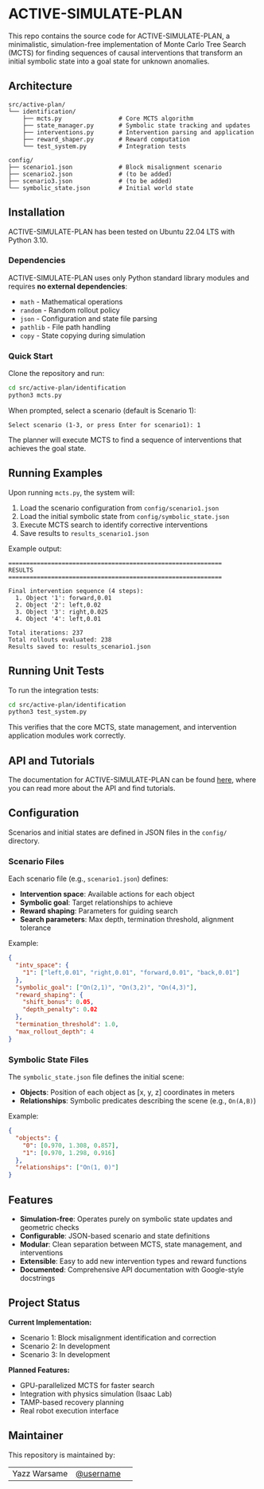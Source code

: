 # ACTIVE-SIMULATE-PLAN

This repo contains the source code for ACTIVE-SIMULATE-PLAN, a minimalistic, simulation-free implementation of Monte Carlo Tree Search (MCTS) for finding sequences of causal interventions that transform an initial symbolic state into a goal state for unknown anomalies.

## Architecture

```
src/active-plan/
└── identification/
    ├── mcts.py                # Core MCTS algorithm
    ├── state_manager.py       # Symbolic state tracking and updates
    ├── interventions.py       # Intervention parsing and application
    ├── reward_shaper.py       # Reward computation
    └── test_system.py         # Integration tests

config/
├── scenario1.json             # Block misalignment scenario
├── scenario2.json             # (to be added)
├── scenario3.json             # (to be added)
└── symbolic_state.json        # Initial world state
```

## Installation

ACTIVE-SIMULATE-PLAN has been tested on Ubuntu 22.04 LTS with Python 3.10.

### Dependencies

ACTIVE-SIMULATE-PLAN uses only Python standard library modules and requires **no external dependencies**:

* `math` - Mathematical operations
* `random` - Random rollout policy
* `json` - Configuration and state file parsing
* `pathlib` - File path handling
* `copy` - State copying during simulation

### Quick Start

Clone the repository and run:

```bash
cd src/active-plan/identification
python3 mcts.py
```

When prompted, select a scenario (default is Scenario 1):

```text
Select scenario (1-3, or press Enter for scenario1): 1
```

The planner will execute MCTS to find a sequence of interventions that achieves the goal state.

## Running Examples

Upon running `mcts.py`, the system will:

1. Load the scenario configuration from `config/scenario1.json`
2. Load the initial symbolic state from `config/symbolic_state.json`
3. Execute MCTS search to identify corrective interventions
4. Save results to `results_scenario1.json`

Example output:

```text
============================================================
RESULTS
============================================================

Final intervention sequence (4 steps):
  1. Object '1': forward,0.01
  2. Object '2': left,0.02
  3. Object '3': right,0.025
  4. Object '4': left,0.01

Total iterations: 237
Total rollouts evaluated: 238
Results saved to: results_scenario1.json
```

## Running Unit Tests

To run the integration tests:

```bash
cd src/active-plan/identification
python3 test_system.py
```

This verifies that the core MCTS, state management, and intervention application modules work correctly.

## API and Tutorials

The documentation for ACTIVE-SIMULATE-PLAN can be found [here](https://convince-project.github.io/active-simulate-plan), where you can read more about the API and find tutorials.


## Configuration

Scenarios and initial states are defined in JSON files in the `config/` directory.

### Scenario Files

Each scenario file (e.g., `scenario1.json`) defines:

* **Intervention space**: Available actions for each object
* **Symbolic goal**: Target relationships to achieve
* **Reward shaping**: Parameters for guiding search
* **Search parameters**: Max depth, termination threshold, alignment tolerance

Example:

```json
{
  "intv_space": {
    "1": ["left,0.01", "right,0.01", "forward,0.01", "back,0.01"]
  },
  "symbolic_goal": ["On(2,1)", "On(3,2)", "On(4,3)"],
  "reward_shaping": {
    "shift_bonus": 0.05,
    "depth_penalty": 0.02
  },
  "termination_threshold": 1.0,
  "max_rollout_depth": 4
}
```

### Symbolic State Files

The `symbolic_state.json` file defines the initial scene:

* **Objects**: Position of each object as [x, y, z] coordinates in meters
* **Relationships**: Symbolic predicates describing the scene (e.g., `On(A,B)`)

Example:

```json
{
  "objects": {
    "0": [0.970, 1.308, 0.857],
    "1": [0.970, 1.298, 0.916]
  },
  "relationships": ["On(1, 0)"]
}
```

## Features

* **Simulation-free**: Operates purely on symbolic state updates and geometric checks
* **Configurable**: JSON-based scenario and state definitions
* **Modular**: Clean separation between MCTS, state management, and interventions
* **Extensible**: Easy to add new intervention types and reward functions
* **Documented**: Comprehensive API documentation with Google-style docstrings

## Project Status

**Current Implementation:**

* Scenario 1: Block misalignment identification and correction
* Scenario 2: In development
* Scenario 3: In development

**Planned Features:**

* GPU-parallelized MCTS for faster search
* Integration with physics simulation (Isaac Lab)
* TAMP-based recovery planning
* Real robot execution interface

## Maintainer

This repository is maintained by:

| | | |
|:---:|:---:|:---:|
| Yazz Warsame | [@username](https://github.com/yazzwarsame)  |
